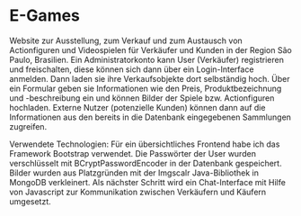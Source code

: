 # E-Games

Website zur Ausstellung, zum Verkauf und zum Austausch von Actionfiguren und Videospielen für Verkäufer und Kunden in der Region São Paulo, Brasilien. Ein Administratorkonto kann User (Verkäufer) registrieren und freischalten, diese können sich dann über ein Login-Interface anmelden. Dann laden sie ihre Verkaufsobjekte dort selbständig hoch. Über ein Formular geben sie Informationen wie den Preis, Produktbezeichnung und -beschreibung ein und können Bilder der Spiele bzw. Actionfiguren hochladen. Externe Nutzer (potenzielle Kunden) können dann auf die Informationen aus den bereits in die Datenbank eingegebenen Sammlungen zugreifen.

Verwendete Technologien:
Für ein übersichtliches Frontend habe ich das Framework Bootstrap verwendet. Die Passwörter der User wurden verschlüsselt mit BCryptPasswordEncoder in der Datenbank gespeichert. Bilder wurden aus Platzgründen mit der Imgscalr Java-Bibliothek in MongoDB verkleinert. Als nächster Schritt wird ein Chat-Interface mit Hilfe von Javascript zur Kommunikation zwischen Verkäufern und Käufern umgesetzt.

